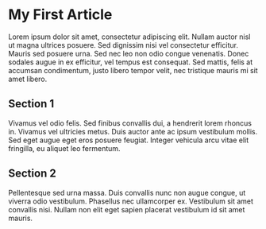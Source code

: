 # My First Article

Lorem ipsum dolor sit amet, consectetur adipiscing elit. Nullam auctor nisl ut magna ultrices posuere. Sed dignissim nisi vel consectetur efficitur. Mauris sed posuere urna. Sed nec leo non odio congue venenatis. Donec sodales augue in ex efficitur, vel tempus est consequat. Sed mattis, felis at accumsan condimentum, justo libero tempor velit, nec tristique mauris mi sit amet libero.

## Section 1

Vivamus vel odio felis. Sed finibus convallis dui, a hendrerit lorem rhoncus in. Vivamus vel ultricies metus. Duis auctor ante ac ipsum vestibulum mollis. Sed eget augue eget eros posuere feugiat. Integer vehicula arcu vitae elit fringilla, eu aliquet leo fermentum.

## Section 2

Pellentesque sed urna massa. Duis convallis nunc non augue congue, ut viverra odio vestibulum. Phasellus nec ullamcorper ex. Vestibulum sit amet convallis nisi. Nullam non elit eget sapien placerat vestibulum id sit amet mauris.
